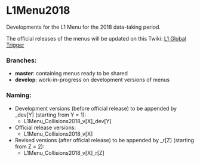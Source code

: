 # L1Menu2018
Developments for the L1 Menu for the 2018 data-taking period.

The official releases of the menus will be updated on this Twiki: [L1 Global Trigger](https://twiki.cern.ch/twiki/bin/viewauth/CMS/GlobalTriggerAvailableMenus)

### Branches:
* **master**: containing menus ready to be shared
* **develop**: work-in-progress on development versions of menus

### Naming:
* Development versions (before official release) to be appended by \_dev\[Y\] (starting from Y = 1):
  * L1Menu\_Collisions2018\_v\[X\]\_dev\[Y\]
* Official release versions:
  * L1Menu\_Collisions2018\_v\[X\]
* Revised versions (after official release) to be appended by \_r\[Z\] (starting from Z = 2):
  * L1Menu\_Collisions2018\_v\[X\]\_r\[Z\]
